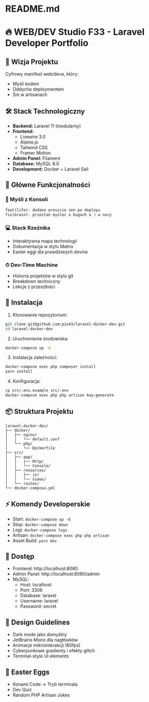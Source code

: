 # README.md

# 🔥 WEB/DEV Studio F33 - Laravel Developer Portfolio

## 🎯 Wizja Projektu
Cyfrowy manifest web/deva, który:
- Myśli kodem
- Oddycha deploymentem
- Śni w artisanach

## 🛠 Stack Technologiczny
- **Backend:** Laravel 11 (modularny)
- **Frontend:** 
  - Livewire 3.0
  - Alpine.js
  - Tailwind CSS
  - Framer Motion
- **Admin Panel:** Filament
- **Database:** MySQL 8.0
- **Development:** Docker + Laravel Sail

## 🎨 Główne Funkcjonalności

### 🧠 Myśli z Konsoli
```php
feat(life): dodano wreszcie sen po deployu
fix(brain): przestań myśleć o bugach o 3 w nocy
```

### 💻 Stack Rzeźnika
- Interaktywna mapa technologii
- Dokumentacja w stylu Matrix
- Easter eggi dla prawdziwych devów

### ⏱ Dev-Time Machine
- Historia projektów w stylu git
- Breakdown techniczny
- Lekcje z przeszłości

## 🚀 Instalacja

1. Klonowanie repozytorium:
```bash
git clone git@github.com:pio43/laravel-docker-dev.git
cd laravel-docker-dev
```

2. Uruchomienie środowiska:
```bash
docker-compose up -d
```

3. Instalacja zależności:
```bash
docker-compose exec php composer install
yarn install
```

4. Konfiguracja:
```bash
cp src/.env.example src/.env
docker-compose exec php php artisan key:generate
```

## 📦 Struktura Projektu
```
laravel-docker-dev/
├── docker/
│   ├── nginx/
│   │   └── default.conf
│   └── php/
│       └── Dockerfile
├── src/
│   ├── app/
│   │   ├── Http/
│   │   └── Console/
│   ├── resources/
│   │   ├── js/
│   │   └── views/
│   └── routes/
└── docker-compose.yml
```

## ⚡ Komendy Developerskie
- Start: `docker-compose up -d`
- Stop: `docker-compose down`
- Logi: `docker-compose logs`
- Artisan: `docker-compose exec php php artisan`
- Asset Build: `yarn dev`

## 🔗 Dostęp
- Frontend: http://localhost:8080
- Admin Panel: http://localhost:8080/admin
- MySQL:
  - Host: localhost
  - Port: 3306
  - Database: laravel
  - Username: laravel
  - Password: secret

## 🎨 Design Guidelines
- Dark mode jako domyślny
- JetBrains Mono dla nagłówków
- Animacje mikrointerakcji (60fps)
- Cyberpunkowe gradienty i efekty glitch
- Terminal-style UI elements

## 🧪 Easter Eggs
- Konami Code → Tryb terminala
- Dev Quiz
- Random PHP Artisan Jokes